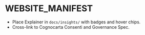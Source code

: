 # WEBSITE_MANIFEST
- Place Explainer in `docs/insights/` with badges and hover chips.
- Cross-link to Cognocarta Consenti and Governance Spec.
